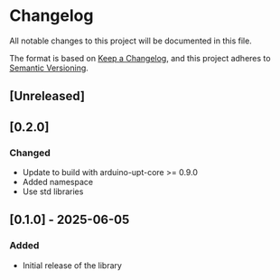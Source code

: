 # Changelog

All notable changes to this project will be documented in this file.

The format is based on [Keep a Changelog](https://keepachangelog.com/en/1.1.0/),
and this project adheres to [Semantic Versioning](https://semver.org/spec/v2.0.0.html).

## [Unreleased]

## [0.2.0]

### Changed

- Update to build with arduino-upt-core >= 0.9.0
- Added namespace
- Use std libraries

## [0.1.0] - 2025-06-05

### Added

- Initial release of the library
